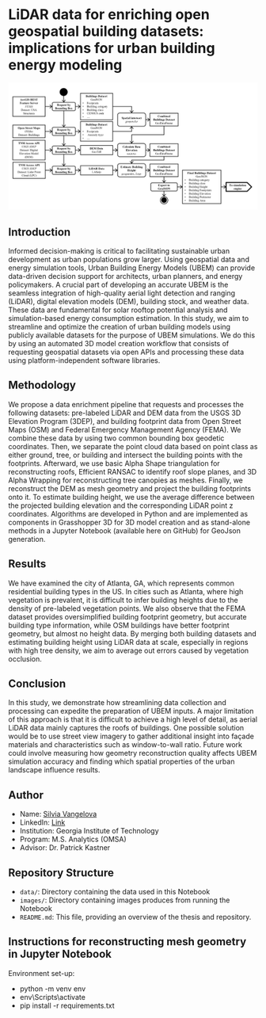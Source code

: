 # LiDAR data for enriching open geospatial building datasets: implications for urban building energy modeling 

<p align="center"><img src="https://raw.githubusercontent.com/SustainableUrbanSystemsLab/CP-GNI2024-Symposium-Enriching-geospatial-building-datasets/refs/heads/main/Figures/GraphicalAbstract.jpg"  width="600px"></p>

## Introduction

Informed decision-making is critical to facilitating sustainable urban development as urban populations grow larger. Using geospatial data and energy simulation tools, Urban Building Energy Models (UBEM) can provide data-driven decision support for architects, urban planners, and energy policymakers.  A crucial part of developing an accurate UBEM is the seamless integration of high-quality aerial light detection and ranging (LiDAR), digital elevation models (DEM), building stock, and weather data​. These data are fundamental for solar rooftop potential analysis and simulation-based energy consumption estimation​. In this study, we aim to streamline and optimize the creation of urban building models using publicly available datasets for the purpose of UBEM simulations. We do this by using an automated 3D model creation workflow that consists of requesting geospatial datasets via open APIs and processing these data using platform-independent software libraries. 

## Methodology

We propose a data enrichment pipeline that requests and processes the following datasets: pre-labeled LiDAR and DEM data from the USGS 3D Elevation Program (3DEP), and building footprint data from Open Street Maps (OSM) and Federal Emergency Management Agency (FEMA). We combine these data by using two common bounding box geodetic coordinates. Then, we separate the point cloud data based on point class as either ground, tree, or building and intersect the building points with the footprints. Afterward, we use basic Alpha Shape triangulation for reconstructing roofs, Efficient RANSAC to identify roof slope planes, and 3D Alpha Wrapping for reconstructing tree canopies as meshes. Finally, we reconstruct the DEM as mesh geometry and project the building footprints onto it. To estimate building height, we use the average difference between the projected building elevation and the corresponding LiDAR point z coordinates. Algorithms are developed in Python and are implemented as components in Grasshopper 3D for 3D model creation and as stand-alone methods in a Jupyter Notebook (available here on GitHub) for GeoJson generation. 

## Results

We have examined the city of Atlanta, GA, which represents common residential building types in the US. In cities such as Atlanta, where high vegetation is prevalent, it is difficult to infer building heights due to the density of pre-labeled vegetation points. We also observe that the FEMA dataset provides oversimplified building footprint geometry, but accurate building type information, while OSM buildings have better footprint geometry, but almost no height data. By merging both building datasets and estimating building height using LiDAR data at scale, especially in regions with high tree density, we aim to average out errors caused by vegetation occlusion. 

## Conclusion

In this study, we demonstrate how streamlining data collection and processing can expedite the preparation of UBEM inputs. A major limitation of this approach is that it is difficult to achieve a high level of detail, as aerial LiDAR data mainly captures the roofs of buildings. One possible solution would be to use street view imagery to gather additional insight into façade materials and characteristics such as window-to-wall ratio. Future work could involve measuring how geometry reconstruction quality affects UBEM simulation accuracy and finding which spatial properties of the urban landscape influence results. 

## Author

- Name: [Silvia Vangelova](mailto:vangelova@ibi.baug.ethz.ch)
- LinkedIn: [Link](https://www.linkedin.com/in/silvia-vangelova-5ba9a4163/)
- Institution: Georgia Institute of Technology
- Program: M.S. Analytics (OMSA)
- Advisor: Dr. Patrick Kastner

## Repository Structure

- `data/`: Directory containing the data used in this Notebook
- `images/`: Directory containing images produces from running the Notebook
- `README.md`: This file, providing an overview of the thesis and repository.

## Instructions for reconstructing mesh geometry in Jupyter Notebook 

Environment set-up:
  - python -m venv env  
  - env\Scripts\activate
  - pip install -r requirements.txt
